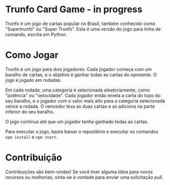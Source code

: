 #  Trunfo Card Game - in progress
<!-- Olá, Tryber!
Esse é apenas um arquivo inicial para o README do seu projeto no qual você pode customizar e reutilizar todas as vezes que for executar o trybe-publisher.

Para deixá-lo com a sua cara, basta alterar o seguinte arquivo da sua máquina: ~/.student-repo-publisher/custom/_NEW_README.md

É essencial que você preencha esse documento por conta própria, ok?
Não deixe de usar nossas dicas de escrita de README de projetos, e deixe sua criatividade brilhar!
:warning: IMPORTANTE: você precisa deixar nítido:
- quais arquivos/pastas foram desenvolvidos por você; 
- quais arquivos/pastas foram desenvolvidos por outra pessoa estudante;
- quais arquivos/pastas foram desenvolvidos pela Trybe.
-->

Trunfo é um jogo de cartas popular no Brasil, também conhecido como "Supertrunfo" ou "Super Trunfo". Esta é uma versão do jogo para linha de comando, escrita em Python.

# Como Jogar
Trunfo é um jogo para dois jogadores. Cada jogador começa com um baralho de cartas, e o objetivo é ganhar todas as cartas do oponente. O jogo é jogado em rodadas.

Em cada rodada, uma categoria é selecionada aleatoriamente, como "potência" ou "velocidade". Cada jogador então revela a carta do topo do seu baralho, e o jogador com o valor mais alto para a categoria selecionada vence a rodada. O vencedor leva as duas cartas e as adiciona na parte inferior do seu baralho.

O jogo continua até que um jogador tenha ganhado todas as cartas.

Para executar o jogo, basta baixar o repositório e executar os comandos `npm install` e `npm start`.

# Contribuição
Contribuições são bem-vindas! Se você tiver alguma ideia para novos recursos ou melhorias, sinta-se à vontade para enviar uma solicitação pull.

